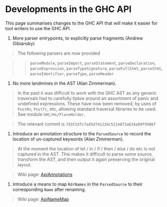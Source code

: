 # Developments in the GHC API


This page summarises changes to the GHC API that will make it easier for
tool writers to use the GHC API.

1. More parser entrypoints, to explicitly parse fragments (Andrew Gibiansky)

>
>
> The following parsers are now provided
>
>

>
> >
> >
> > `parseModule`, `parseImport`, `parseStatement`,  `parseDeclaration`,
> > `parseExpression`, `parseTypeSignature`,  `parseFullStmt`, `parseStmt`,
> > `parseIdentifier`,  `parseType`, `parseHeader`
> >
> >
>

1. No more landmines in the AST (Alan Zimmerman).

>
>
> In the past it was difficult to work with the GHC AST as any generic traversals had to carefully tiptoe around an assortment of panic and undefined expressions. These have now been removed, by uses of `PostRn`, `PostTc`, etc, allowing standard traversal libraries to be used.  See module `GHC/Hs/PlaceHolder`.
>
>

>
>
> The relevant commit is `7d3f2dfc7a45d741224c521e0f2a616a89f9506f`
>
>

1. Introduce an annotation structure to the `ParsedSource` to record the location of un-captured keywords (Alan Zimmerman).  

>
>
> At the moment the location of let / in / if / then / else / do etc is not captured in the AST. This makes it difficult to parse some source, transform the AST, and then output it again preserving the original layout.
>
>

>
>
> Wiki page: [ApiAnnotations](api-annotations)
>
>

1. Introduce a means to map `RdrNames` in the `ParsedSource` to their corresponding `Name` after renaming.

>
>
> Wiki page: [ApiNameMap](api-name-map)
>
>


